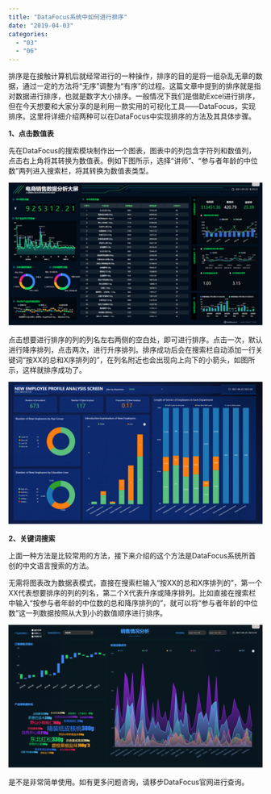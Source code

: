 ```yaml
---
title: "DataFocus系统中如何进行排序"
date: "2019-04-03"
categories: 
  - "03"
  - "06"
---
```


排序是在接触计算机后就经常进行的一种操作，排序的目的是将一组杂乱无章的数据，通过一定的方法将“无序”调整为“有序”的过程。这篇文章中提到的排序就是指对数据进行排序，也就是数字大小排序。一般情况下我们是借助Excel进行排序，但在今天想要和大家分享的是利用一款实用的可视化工具——DataFocus，实现排序。这里将详细介绍两种可以在DataFocus中实现排序的方法及其具体步骤。

**1、点击数值表**

先在DataFocus的搜索模块制作出一个图表，图表中的列包含字符列和数值列，点击右上角将其转换为数值表。例如下图所示，选择“讲师”、“参与者年龄的中位数”两列进入搜索栏，将其转换为数值表类型。

![](images/word-image-29.png)

点击想要进行排序的列的列名左右两侧的空白处，即可进行排序。点击一次，默认进行降序排列，点击两次，进行升序排列。排序成功后会在搜索栏自动添加一行关键词“按XX的总和X序排列的”，在列名附近也会出现向上向下的小箭头，如图所示，这样就排序成功了。

![](images/word-image-30.png)

**2、关键词搜索**

上面一种方法是比较常用的方法，接下来介绍的这个方法是DataFocus系统所首创的中文语言搜索的方法。

无需将图表改为数据表模式，直接在搜索栏输入“按XX的总和X序排列的”，第一个XX代表想要排序的列的列名，第二个X代表升序或降序排列。比如直接在搜索栏中输入“按参与者年龄的中位数的总和降序排列的”，就可以将“参与者年龄的中位数”这一列数据按照从大到小的数值顺序进行排序。

![](images/word-image-31.png)

是不是非常简单使用。如有更多问题咨询，请移步DataFocus官网进行查询。
